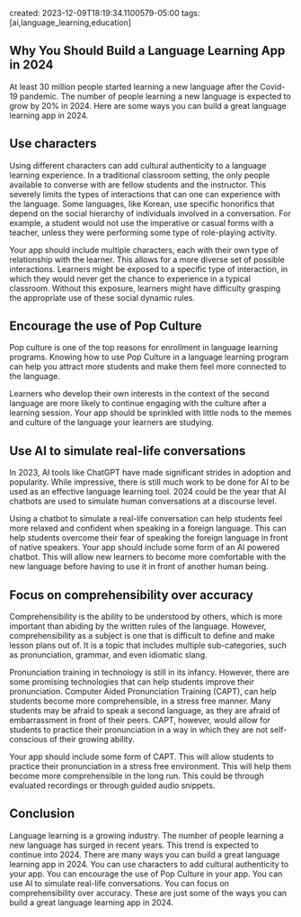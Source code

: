 created: 2023-12-09T18:19:34.1100579-05:00
tags: [ai,language_learning,education]

## Why You Should Build a Language Learning App in 2024
At least 30 million people started learning a new language after the Covid-19 pandemic. The number of people learning a new language is expected to grow by 20% in 2024. Here are some ways you can build a great language learning app in 2024.

## Use characters
Using different characters can add cultural authenticity to a language learning experience. In a traditional classroom setting, the only people available to converse with are fellow students and the instructor. This severely limits the types of interactions that can one can experience with the language. Some languages, like Korean, use specific honorifics that depend on the social hierarchy of individuals involved in a conversation. For example, a student would not use the imperative or casual forms with a teacher, unless they were performing some type of role-playing activity.

Your app should include multiple characters, each with their own type of relationship with the learner. This allows for a more diverse set of possible interactions. Learners might be exposed to a specific type of interaction, in which they would never get the chance to experience in a typical classroom. Without this exposure, learners might have difficulty grasping the appropriate use of these social dynamic rules.

## Encourage the use of Pop Culture
Pop culture is one of the top reasons for enrollment in language learning programs. Knowing how to use Pop Culture in a language learning program can help you attract more students and make them feel more connected to the language.

Learners who develop their own interests in the context of the second language are more likely to continue engaging with the culture after a learning session. Your app should be sprinkled with little nods to the memes and culture of the language your learners are studying.

## Use AI to simulate real-life conversations
In 2023, AI tools like ChatGPT have made significant strides in adoption and popularity. While impressive, there is still much work to be done for AI to be used as an effective language learning tool. 2024 could be the year that AI chatbots are used to simulate human conversations at a discourse level.

Using a chatbot to simulate a real-life conversation can help students feel more relaxed and confident when speaking in a foreign language. This can help students overcome their fear of speaking the foreign language in front of native speakers. Your app should include some form of an AI powered chatbot. This will allow new learners to become more comfortable with the new language before having to use it in front of another human being.

## Focus on comprehensibility over accuracy
Comprehensibility is the ability to be understood by others, which is more important than abiding by the written rules of the language. However, comprehensibility as a subject is one that is difficult to define and make lesson plans out of. It is a topic that includes multiple sub-categories, such as pronunciation, grammar, and even idiomatic slang.

Pronunciation training in technology is still in its infancy. However, there are some promising technologies that can help students improve their pronunciation. Computer Aided Pronunciation Training (CAPT), can help students become more comprehensible, in a stress free manner. Many students may be afraid to speak a second language, as they are afraid of embarrassment in front of their peers. CAPT, however, would allow for students to practice their pronunciation in a way in which they are not self-conscious of their growing ability.

Your app should include some form of CAPT. This will allow students to practice their pronunciation in a stress free environment. This will help them become more comprehensible in the long run. This could be through evaluated recordings or through guided audio snippets.

## Conclusion
Language learning is a growing industry. The number of people learning a new language has surged in recent years. This trend is expected to continue into 2024. There are many ways you can build a great language learning app in 2024. You can use characters to add cultural authenticity to your app. You can encourage the use of Pop Culture in your app. You can use AI to simulate real-life conversations. You can focus on comprehensibility over accuracy. These are just some of the ways you can build a great language learning app in 2024.

